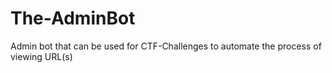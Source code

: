 # The-AdminBot
Admin bot that can be used for CTF-Challenges to automate the process of viewing URL(s)
